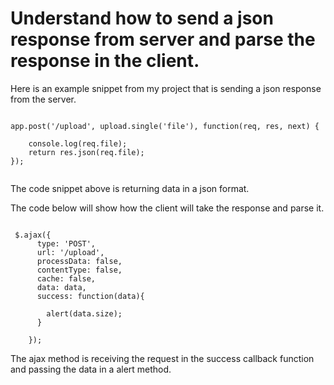 # Understand how to send a json response from server and parse the response in the client.

Here is an example snippet from my project that is sending a json response from the server.

```

app.post('/upload', upload.single('file'), function(req, res, next) {
    
    console.log(req.file);
    return res.json(req.file);
});


```

The code snippet above is returning data in a json format. 

The code below will show how the client will take the response and parse it.

```

 $.ajax({
      type: 'POST',
      url: '/upload',
      processData: false,
      contentType: false,
      cache: false,
      data: data,
      success: function(data){
        
        alert(data.size);
      }
      
    });

```

The ajax method is receiving the request in the success callback function and passing the data in a alert method.